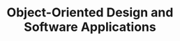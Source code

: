 ---
title: Object-Oriented Design and Software Applications
number: IST 311
academic-home: IST
course-type: [Additional]
description:  
bulletin-link: https://bulletins.psu.edu/search/?search=%22ist+311%22
pathway-list: [Interactive Media Developer]
---